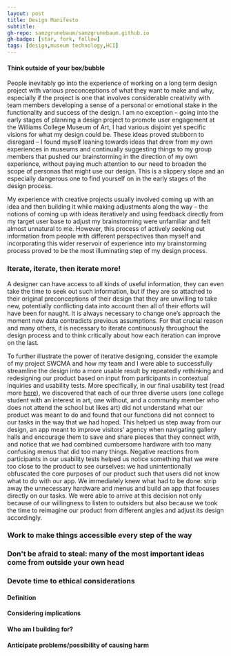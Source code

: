 ```yaml
---
layout: post
title: Design Manifesto
subtitle: 
gh-repo: samzgrunebaum/samzgrunebaum.github.io
gh-badge: [star, fork, follow]
tags: [design,museum technology,HCI]
---
```


#### Think outside of your box/bubble

People inevitably go into the experience of working on a long term design project with various preconceptions of what they want to make and why, especially if the project is one that involves considerable creativity with team members developing a sense of a personal or emotional stake in the functionality and success of the design. I am no exception – going into the early stages of planning a design project to promote user engagement at the Williams College Museum of Art, I had various disjoint yet specific visions for what my design could be. These ideas proved stubborn to disregard – I found myself leaning towards ideas that drew from my own experiences in museums and continually suggesting things to my group members that pushed our brainstorming in the direction of my own experience, without paying much attention to our need to broaden the scope of personas that might use our design. This is a slippery slope and an especially dangerous one to find yourself on in the early stages of the design process. 

My experience with creative projects usually involved coming up with an idea and then building it while making adjustments along the way – the notions of coming up with ideas iteratively and using feedback directly from my target user base to adjust my brainstorming were unfamiliar and felt almost unnatural to me. However, this process of actively seeking out information from people with different perspectives than myself and incorporating this wider reservoir of experience into my brainstorming process proved to be the most illuminating step of my design process. 

### Iterate, iterate, then iterate more!

A designer can have access to all kinds of useful information, they can even take the time to seek out such information, but if they are so attached to their original preconceptions of their design that they are unwilling to take new, potentially conflicting data into account then all of their efforts will have been for naught. It is always necessary to change one’s approach the moment new data contradicts previous assumptions. For that crucial reason and many others, it is necessary to iterate continuously throughout the design process and to think critically about how each iteration can improve on the last.

To further illustrate the power of iterative designing, consider the example of my project SWCMA and how my team and I were able to successfully streamline the design into a more usable result by repeatedly rethinking and redesigning our product based on input from participants in contextual inquiries and usability tests. More specifically, in our final usability test (read more [here](https://cmpelz.github.io/2018-11-18-user_experience_design_overview/)), we discovered that each of our three diverse users (one college student with an interest in art, one without, and a community member who does not attend the school but likes art) did not understand what our product was meant to do and found that our functions did not connect to our tasks in the way that we had hoped. This helped us step away from our design, an app meant to improve visitors’ agency when navigating gallery halls and encourage them to save and share pieces that they connect with, and notice that we had combined cumbersome hardware with too many confusing menus that did too many things. Negative reactions from participants in our usability tests helped us notice something that we were too close to the product to see ourselves: we had unintentionally obfuscated the core purposes of our product such that users did not know what to do with our app. We immediately knew what had to be done: strip away the unnecessary hardware and menus and build an app that focuses directly on our tasks. We were able to arrive at this decision not only because of our willingness to listen to outsiders but also because we took the time to reimagine our product from different angles and adjust its design accordingly. 

### Work to make things accessible every step of the way



### Don't be afraid to steal: many of the most important ideas come from outside your own head



### Devote time to ethical considerations

#### Definition



#### Considering implications



#### Who am I building for?



#### Anticipate problems/possibility of causing harm

